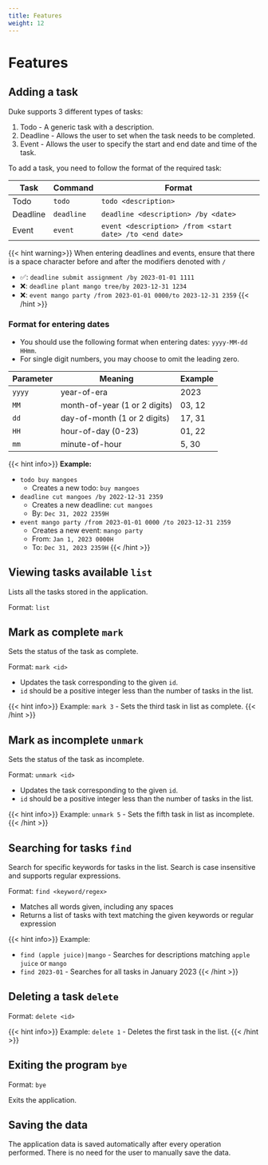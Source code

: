 ```yaml
---
title: Features
weight: 12
---
```


# Features
## Adding a task

Duke supports 3 different types of tasks:
1. Todo - A generic task with a description.
2. Deadline - Allows the user to set when the task needs to be completed.
3. Event - Allows the user to specify the start and end date and time of the task.

To add a task, you need to follow the format of the required task:

| Task     | Command    | Format                                                  |
| -------- | ---------- | ------------------------------------------------------- |
| Todo     | `todo`     | `todo <description>`                                    |
| Deadline | `deadline` | `deadline <description> /by <date>`                     |
| Event    | `event`    | `event <description> /from <start date> /to <end date>` |

{{< hint warning>}}
When entering deadlines and events, ensure that there is a space character before and after the modifiers denoted with `/` 
- ✅: `deadline submit assignment /by 2023-01-01 1111`
- ❌: `deadline plant mango tree/by 2023-12-31 1234`
- ❌: `event mango party /from 2023-01-01 0000/to 2023-12-31 2359`
{{< /hint >}}

### Format for entering dates
- You should use the following format when entering dates: `yyyy-MM-dd HHmm`.
- For single digit numbers, you may choose to omit the leading zero.

| Parameter | Meaning                       | Example |
| --------- | ----------------------------- | ------- |
| `yyyy`    | year-of-era                   | 2023    |
| `MM`      | month-of-year (1 or 2 digits) | 03, 12  |
| `dd`      | day-of-month (1 or 2 digits)  | 17, 31  |
| `HH`      | hour-of-day (0-23)            | 01, 22  |
| `mm`      | minute-of-hour                | 5, 30   |

{{< hint info>}}
__Example:__
- `todo buy mangoes`
  - Creates a new todo: `buy mangoes`
- `deadline cut mangoes /by 2022-12-31 2359`
  - Creates a new deadline: `cut mangoes`
  - By: `Dec 31, 2022 2359H`
- `event mango party /from 2023-01-01 0000 /to 2023-12-31 2359`
  - Creates a new event: `mango party` 
  - From: `Jan 1, 2023 0000H`
  - To: `Dec 31, 2023 2359H` 
{{< /hint >}}


## Viewing tasks available `list`

Lists all the tasks stored in the application.

Format: `list`


## Mark as complete `mark`

Sets the status of the task as complete.    

Format: `mark <id>`
- Updates the task corresponding to the given `id`.
- `id` should be a positive integer less than the number of tasks in the list.

{{< hint info>}}
Example: `mark 3` - Sets the third task in list as complete.
{{< /hint >}}


## Mark as incomplete `unmark`

Sets the status of the task as incomplete.    

Format: `unmark <id>`
- Updates the task corresponding to the given `id`.
- `id` should be a positive integer less than the number of tasks in the list.

{{< hint info>}}
Example: `unmark 5` - Sets the fifth task in list as incomplete.
{{< /hint >}}


## Searching for tasks `find`

Search for specific keywords for tasks in the list. 
Search is case insensitive and supports regular expressions.

Format: `find <keyword/regex>`
- Matches all words given, including any spaces
- Returns a list of tasks with text matching the given keywords or regular expression

{{< hint info>}}
Example:
- `find (apple juice)|mango` - Searches for descriptions matching `apple juice` or `mango`
- `find 2023-01` - Searches for all tasks in January 2023
{{< /hint >}}

## Deleting a task `delete`

Format: `delete <id>`

{{< hint info>}}
Example: `delete 1` - Deletes the first task in the list.
{{< /hint >}}

## Exiting the program `bye`

Format: `bye`

Exits the application. 


## Saving the data

The application data is saved automatically after every operation performed. 
There is no need for the user to manually save the data.
